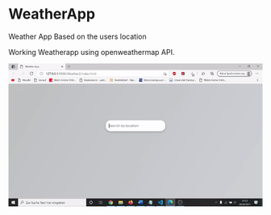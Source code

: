 # WeatherApp
Weather App Based on the users location

Working Weatherapp using openweathermap API.

![](weatherapps.gif)
